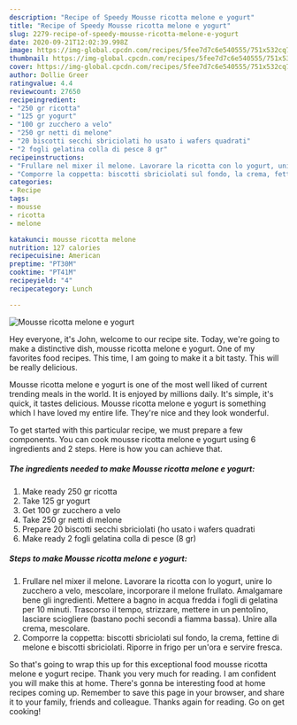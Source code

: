 ```yaml
---
description: "Recipe of Speedy Mousse ricotta melone e yogurt"
title: "Recipe of Speedy Mousse ricotta melone e yogurt"
slug: 2279-recipe-of-speedy-mousse-ricotta-melone-e-yogurt
date: 2020-09-21T12:02:39.998Z
image: https://img-global.cpcdn.com/recipes/5fee7d7c6e540555/751x532cq70/mousse-ricotta-melone-e-yogurt-recipe-main-photo.jpg
thumbnail: https://img-global.cpcdn.com/recipes/5fee7d7c6e540555/751x532cq70/mousse-ricotta-melone-e-yogurt-recipe-main-photo.jpg
cover: https://img-global.cpcdn.com/recipes/5fee7d7c6e540555/751x532cq70/mousse-ricotta-melone-e-yogurt-recipe-main-photo.jpg
author: Dollie Greer
ratingvalue: 4.4
reviewcount: 27650
recipeingredient:
- "250 gr ricotta"
- "125 gr yogurt"
- "100 gr zucchero a velo"
- "250 gr netti di melone"
- "20 biscotti secchi sbriciolati ho usato i wafers quadrati"
- "2 fogli gelatina colla di pesce 8 gr"
recipeinstructions:
- "Frullare nel mixer il melone. Lavorare la ricotta con lo yogurt, unire lo zucchero a velo, mescolare, incorporare il melone frullato. Amalgamare bene gli ingredienti. Mettere a bagno in acqua fredda i fogli di gelatina per 10 minuti. Trascorso il tempo, strizzare, mettere in un pentolino, lasciare sciogliere (bastano pochi secondi a fiamma bassa). Unire alla crema, mescolare."
- "Comporre la coppetta: biscotti sbriciolati sul fondo, la crema, fettine di melone e biscotti sbriciolati. Riporre in frigo per un&#39;ora e servire fresca."
categories:
- Recipe
tags:
- mousse
- ricotta
- melone

katakunci: mousse ricotta melone 
nutrition: 127 calories
recipecuisine: American
preptime: "PT30M"
cooktime: "PT41M"
recipeyield: "4"
recipecategory: Lunch

---
```



![Mousse ricotta melone e yogurt](https://img-global.cpcdn.com/recipes/5fee7d7c6e540555/751x532cq70/mousse-ricotta-melone-e-yogurt-recipe-main-photo.jpg)

Hey everyone, it's John, welcome to our recipe site. Today, we're going to make a distinctive dish, mousse ricotta melone e yogurt. One of my favorites food recipes. This time, I am going to make it a bit tasty. This will be really delicious.

Mousse ricotta melone e yogurt is one of the most well liked of current trending meals in the world. It is enjoyed by millions daily. It's simple, it's quick, it tastes delicious. Mousse ricotta melone e yogurt is something which I have loved my entire life. They're nice and they look wonderful.




To get started with this particular recipe, we must prepare a few components. You can cook mousse ricotta melone e yogurt using 6 ingredients and 2 steps. Here is how you can achieve that.

<!--inarticleads1-->

##### The ingredients needed to make Mousse ricotta melone e yogurt:

1. Make ready 250 gr ricotta
1. Take 125 gr yogurt
1. Get 100 gr zucchero a velo
1. Take 250 gr netti di melone
1. Prepare 20 biscotti secchi sbriciolati (ho usato i wafers quadrati
1. Make ready 2 fogli gelatina colla di pesce (8 gr)




<!--inarticleads2-->

##### Steps to make Mousse ricotta melone e yogurt:

1. Frullare nel mixer il melone. Lavorare la ricotta con lo yogurt, unire lo zucchero a velo, mescolare, incorporare il melone frullato. Amalgamare bene gli ingredienti. Mettere a bagno in acqua fredda i fogli di gelatina per 10 minuti. Trascorso il tempo, strizzare, mettere in un pentolino, lasciare sciogliere (bastano pochi secondi a fiamma bassa). Unire alla crema, mescolare.
1. Comporre la coppetta: biscotti sbriciolati sul fondo, la crema, fettine di melone e biscotti sbriciolati. Riporre in frigo per un&#39;ora e servire fresca.




So that's going to wrap this up for this exceptional food mousse ricotta melone e yogurt recipe. Thank you very much for reading. I am confident you will make this at home. There's gonna be interesting food at home recipes coming up. Remember to save this page in your browser, and share it to your family, friends and colleague. Thanks again for reading. Go on get cooking!
